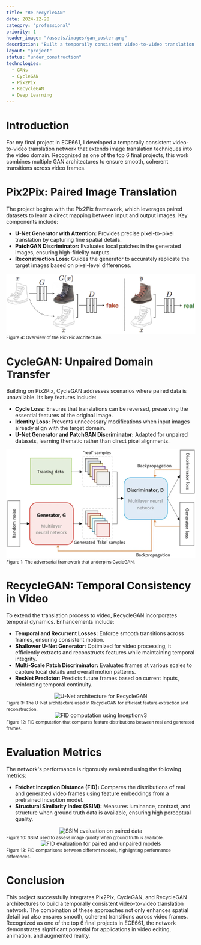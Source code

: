 ```yaml
---
title: "Re-recycleGAN"
date: 2024-12-28
category: "professional"
priority: 1
header_image: "/assets/images/gan_poster.png"
description: "Built a temporaily consistent video-to-video translation network. Top 6 (highest) of ECE661 final projects."
layout: "project" 
status: "under_construction"
technologies:
  - GANs
  - CycleGAN
  - Pix2Pix
  - RecycleGAN
  - Deep Learning
---
```


# Introduction

For my final project in ECE661, I developed a temporally consistent video-to-video translation network that extends image translation techniques into the video domain. Recognized as one of the top 6 final projects, this work combines multiple GAN architectures to ensure smooth, coherent transitions across video frames.

# Pix2Pix: Paired Image Translation

The project begins with the Pix2Pix framework, which leverages paired datasets to learn a direct mapping between input and output images. Key components include:

- **U-Net Generator with Attention:** Provides precise pixel-to-pixel translation by capturing fine spatial details.
- **PatchGAN Discriminator:** Evaluates local patches in the generated images, ensuring high-fidelity outputs.
- **Reconstruction Loss:** Guides the generator to accurately replicate the target images based on pixel-level differences.

<div style="display: flex; justify-content: center; width: 100%">
  <img src="/assets/images/figure4.png" alt="Pix2Pix Generator and Discriminator overview" />
</div>
<small>Figure 4: Overview of the Pix2Pix architecture.</small>

# CycleGAN: Unpaired Domain Transfer

Building on Pix2Pix, CycleGAN addresses scenarios where paired data is unavailable. Its key features include:

- **Cycle Loss:** Ensures that translations can be reversed, preserving the essential features of the original image.
- **Identity Loss:** Prevents unnecessary modifications when input images already align with the target domain.
- **U-Net Generator and PatchGAN Discriminator:** Adapted for unpaired datasets, learning thematic rather than direct pixel alignments.

<div style="display: flex; justify-content: center; width: 100%">
  <img src="/assets/images/figure1.png" alt="Adversarial loss driving the generator and discriminator" />
</div>
<small>Figure 1: The adversarial framework that underpins CycleGAN.</small>

# RecycleGAN: Temporal Consistency in Video

To extend the translation process to video, RecycleGAN incorporates temporal dynamics. Enhancements include:

- **Temporal and Recurrent Losses:** Enforce smooth transitions across frames, ensuring consistent motion.
- **Shallower U-Net Generator:** Optimized for video processing, it efficiently extracts and reconstructs features while maintaining temporal integrity.
- **Multi-Scale Patch Discriminator:** Evaluates frames at various scales to capture local details and overall motion patterns.
- **ResNet Predictor:** Predicts future frames based on current inputs, reinforcing temporal continuity.

<div style="display: flex; justify-content: center; width: 100%">
  <img src="/assets/images/figure3.png" alt="U-Net architecture for RecycleGAN" />
</div>
<small>Figure 3: The U-Net architecture used in RecycleGAN for efficient feature extraction and reconstruction.</small>

<div style="display: flex; justify-content: center; width: 100%">
  <img src="/assets/images/figure12.png" alt="FID computation using Inceptionv3" />
</div>
<small>Figure 12: FID computation that compares feature distributions between real and generated frames.</small>

# Evaluation Metrics

The network's performance is rigorously evaluated using the following metrics:

- **Fréchet Inception Distance (FID):** Compares the distributions of real and generated video frames using feature embeddings from a pretrained Inception model.
- **Structural Similarity Index (SSIM):** Measures luminance, contrast, and structure when ground truth data is available, ensuring high perceptual quality.

<div style="display: flex; justify-content: center; width: 100%">
  <img src="/assets/images/figure10.png" alt="SSIM evaluation on paired data" />
</div>
<small>Figure 10: SSIM used to assess image quality when ground truth is available.</small>

<div style="display: flex; justify-content: center; width: 100%">
  <img src="/assets/images/figure13.png" alt="FID evaluation for paired and unpaired models" />
</div>
<small>Figure 13: FID comparisons between different models, highlighting performance differences.</small>

# Conclusion

This project successfully integrates Pix2Pix, CycleGAN, and RecycleGAN architectures to build a temporally consistent video-to-video translation network. The combination of these approaches not only enhances spatial detail but also ensures smooth, coherent transitions across video frames. Recognized as one of the top 6 final projects in ECE661, the network demonstrates significant potential for applications in video editing, animation, and augmented reality.